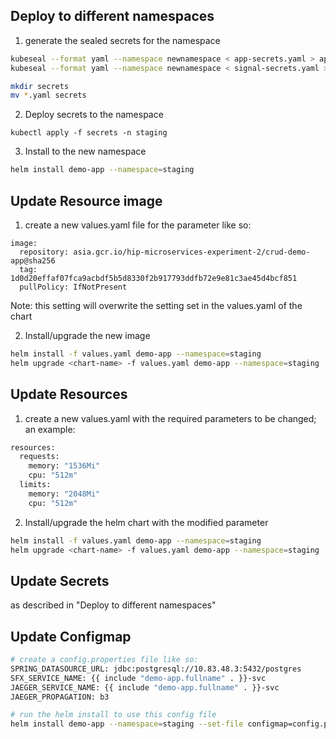 ## Deploy to different namespaces
1. generate the sealed secrets for the namespace

```bash
kubeseal --format yaml --namespace newnamespace < app-secrets.yaml > app-postgress-secrets-sealed.yaml
kubeseal --format yaml --namespace newnamespace < signal-secrets.yaml > app-signal-secrets-sealed.yaml

mkdir secrets
mv *.yaml secrets

```
2. Deploy secrets to the namespace
```
kubectl apply -f secrets -n staging

```

3. Install to the new namespace
```bash
helm install demo-app --namespace=staging

```

## Update Resource image
1. create a new values.yaml file for the parameter like so:
```
image:
  repository: asia.gcr.io/hip-microservices-experiment-2/crud-demo-app@sha256
  tag: 1d0d20effaf07fca9acbdf5b5d8330f2b917793ddfb72e9e81c3ae45d4bcf851
  pullPolicy: IfNotPresent
```
Note: this setting will overwrite the setting set in the values.yaml of the chart

2. Install/upgrade the new image
```bash
helm install -f values.yaml demo-app --namespace=staging
helm upgrade <chart-name> -f values.yaml demo-app --namespace=staging

```

## Update Resources
1. create a new values.yaml with the required parameters to be changed; an example:
```bash
resources:
  requests:
    memory: "1536Mi"
    cpu: "512m"
  limits:
    memory: "2048Mi"
    cpu: "512m" 

```
2. Install/upgrade the helm chart with the modified parameter
```bash
helm install -f values.yaml demo-app --namespace=staging
helm upgrade <chart-name> -f values.yaml demo-app --namespace=staging
```
## Update Secrets
as described in "Deploy to different namespaces"

## Update Configmap

```bash
# create a config.properties file like so:
SPRING_DATASOURCE_URL: jdbc:postgresql://10.83.48.3:5432/postgres
SFX_SERVICE_NAME: {{ include "demo-app.fullname" . }}-svc
JAEGER_SERVICE_NAME: {{ include "demo-app.fullname" . }}-svc
JAEGER_PROPAGATION: b3

# run the helm install to use this config file
helm install demo-app --namespace=staging --set-file configmap=config.properties


```

